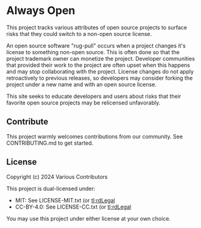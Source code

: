 # Always Open

This project tracks various attributes of open source projects to surface risks that they could switch to a non-open source license.

An open source software "rug-pull" occurs when a project changes it's license to something non-open source. This is often done so that the project trademark owner can monetize the project. Developer communities that provided their work to the project are often upset when this happens and may stop collaborating with the project. License changes do not apply retroactively to previous releases, so developers may consider forking the project under a new name and with an open source license.

This site seeks to educate developers and users about risks that their favorite open source projects may be relicensed unfavorably.


## Contribute

This project warmly welcomes contributions from our community.
See CONTRIBUTING.md to get started.


## License

Copyright (c) 2024 Various Contributors

This project is dual-licensed under:
* MIT: See LICENSE-MIT.txt (or [tl;rdLegal](https://www.tldrlegal.com/license/mit-license)
* CC-BY-4.0: See LICENSE-CC.txt (or [tl;rdLegal](https://www.tldrlegal.com/license/creative-commons-attribution-4-0-international-cc-by-4)

You may use this project under either license at your own choice.

